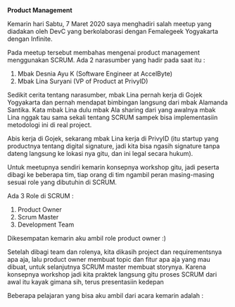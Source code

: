 **Product Management**

Kemarin hari Sabtu, 7 Maret 2020 saya menghadiri salah meetup yang diadakan oleh DevC yang berkolaborasi dengan Femalegeek Yogyakarta dengan Infinite.

Pada meetup tersebut membahas mengenai product management menggunakan SCRUM. Ada 2 narasumber yang hadir pada saat itu :
1. Mbak Desnia Ayu K (Software Engineer at AccelByte)
2. Mbak Lina Suryani (VP of Product at PrivyID)

Sedikit cerita tentang narasumber, mbak Lina pernah kerja di Gojek Yogyakarta dan pernah mendapat bimbingan langsung dari mbak Alamanda Santika. Kata mbak Lina dulu mbak Ala sharing dari yang awalnya mbak Lina nggak tau sama sekali tentang SCRUM sampek bisa implementasiin metodologi ini di real project. 

Abis kerja di Gojek, sekarang mbak Lina kerja di PrivyID (itu startup yang productnya tentang digital signature, jadi kita bisa ngasih signature tanpa dateng langsung ke lokasi nya gitu, dan ini legal secara hukum).

Untuk meetupnya sendiri kemarin konsepnya workshop gitu, jadi peserta dibagi ke beberapa tim, tiap orang di tim ngambil peran masing-masing sesuai role yang dibutuhin di SCRUM. 

Ada 3 Role di SCRUM :
1. Product Owner
2. Scrum Master
3. Development Team

Dikesempatan kemarin aku ambil role product owner :)

Setelah dibagi team dan rolenya, kita dikasih project dan requirementsnya apa aja, lalu product owner membuat topic dan fitur apa aja yang mau dibuat, untuk selanjutnya SCRUM master membuat storynya.
Karena konsepnya workshop jadi kita praktek langsung gitu proses SCRUM dari awal itu kayak gimana sih, terus presentasiin kedepan

Beberapa pelajaran yang bisa aku ambil dari acara kemarin adalah :
